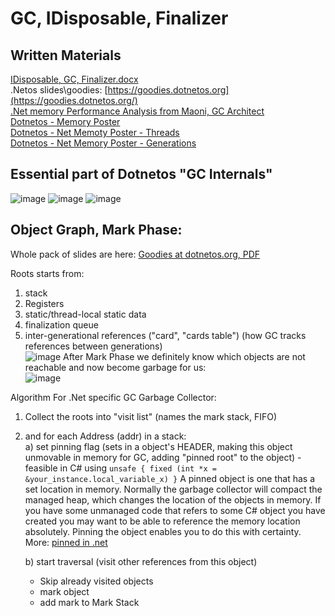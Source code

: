 # GC, IDisposable, Finalizer
## Written Materials
[IDisposable, GC, Finalizer.docx](https://github.com/Glareone/Advanced-C-topics-and-advices/files/8903957/IDisposable.GC.Finalizer.docx)  
.Netos slides\goodies: [https://goodies.dotnetos.org](https://goodies.dotnetos.org/)    
[.Net memory Performance Analysis from Maoni, GC Architect](https://github.com/Maoni0/mem-doc/blob/master/doc/.NETMemoryPerformanceAnalysis.md)  
[Dotnetos - Memory Poster](https://goodies.dotnetos.org/files/dotnetos-netmemoryposter.pdf)  
[Dotnetos - Net Memoty Poster - Threads](https://goodies.dotnetos.org/files/dotnetos-netmemoryposter_threads.pdf)  
[Dotnetos - Net Memory Poster - Generations](https://goodies.dotnetos.org/files/dotnetos-netmemoryposter_gens.pdf)  

## Essential part of Dotnetos "GC Internals"
![image](https://user-images.githubusercontent.com/4239376/173689642-493be7b6-1487-40d7-93a8-12747406b44a.png)
![image](https://user-images.githubusercontent.com/4239376/173689739-f8e4f7bb-23a7-47a1-a5b1-db43b42575f4.png)
![image](https://user-images.githubusercontent.com/4239376/173688651-55ae55df-3c19-4e53-ad3b-76a3538ec576.png)

## Object Graph, Mark Phase:

Whole pack of slides are here: [Goodies at dotnetos.org, PDF](https://goodies.dotnetos.org/files/02.%20NET%20GC%20Internals%20-%20Mark%20phase.pdf)

Roots starts from:
1) stack  
2) Registers  
3) static/thread-local static data  
4) finalization queue  
5) inter-generational references ("card", "cards table") (how GC tracks references between generations)  
![image](https://user-images.githubusercontent.com/4239376/174496130-d0fd2047-8e94-4bae-a350-1dbaba7de5ee.png)
After Mark Phase we definitely know which objects are not reachable and now become garbage for us:  
![image](https://user-images.githubusercontent.com/4239376/174496593-520d5d0a-e0b1-4917-a583-764c85716103.png)


Algorithm For .Net specific GC Garbage Collector:
1) Collect the roots into "visit list" (names the mark stack, FIFO)
2) and for each Address (addr) in a stack:  
  a) set pinning flag (sets in a object's HEADER, making this object unmovable in memory for GC, adding "pinned root" to the object) - feasible in C# using ```unsafe { fixed (int *x = &your_instance.local_variable_x) }```
  A pinned object is one that has a set location in memory. Normally the garbage collector will compact the managed heap, which changes the location of the objects in memory. If you have some unmanaged code that refers to some C# object you have created you may want to be able to reference the memory location absolutely. Pinning the object enables you to do this with certainty. More: [pinned in .net](https://www.microsoft.com/en-us/download/details.aspx?id=55984)
  
    b) start traversal (visit other references from this object)
      * Skip already visited objects
      * mark object
      * add mark to Mark Stack




